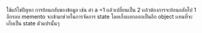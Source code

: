 ใช้แก้ไขปัญหา การย้อนกลับของข้อมูล เช่น
ค่า a =1 เเล้วเปลี่ยนเป็น 2 เเล้วต้องการจะย้อนกลับไป 1 อีกรอบ
memento จะเข้ามาช่วยในการจัดการ state โดยเก็บเเยกออกเป็นอีก object เเทนที่จะเก็บเป็น state ตัวแปรนั้นๆ
